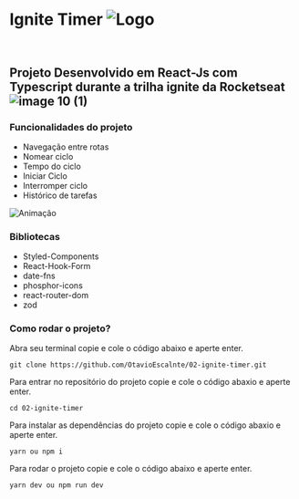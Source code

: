 # Ignite Timer ![Logo](https://user-images.githubusercontent.com/77994942/205470640-b981a0b2-99fd-4bbd-b0d5-ac4150e645f5.svg) <br><br> 

## Projeto Desenvolvido em React-Js com Typescript durante a trilha ignite da Rocketseat ![image 10 (1)](https://user-images.githubusercontent.com/77994942/205470744-bd9734ff-559c-4bb5-9bab-60d4eb5c69fd.svg)



### Funcionalidades do projeto
<ul>
<li>Navegação entre rotas</li>
<li>Nomear ciclo</li>
<li>Tempo do ciclo</li>
<li>Iniciar Ciclo</li>
<li>Interromper ciclo</li>
<li>Histórico de tarefas</li>
</ul>

![Animação](https://user-images.githubusercontent.com/77994942/205473086-237dd401-8311-4e53-9d98-269384c93b26.gif)

### Bibliotecas
<ul>
<li>Styled-Components</li>
<li>React-Hook-Form</li>
<li>date-fns</li>
<li>phosphor-icons</li>
<li>react-router-dom</li>
<li>zod</li>
</ul>

### Como rodar o projeto?

<p>Abra seu terminal copie e cole o código abaixo e aperte enter.</p>

```
git clone https://github.com/OtavioEscalnte/02-ignite-timer.git

```

<p>Para entrar no repositório do projeto copie e cole o código abaxio e aperte enter.</p>

```
cd 02-ignite-timer

```
<p>Para instalar as dependências do projeto copie e cole o código abaxio e aperte enter.</p>

```
yarn ou npm i

```

<p>Para rodar o projeto copie e cole o código abaixo e aperte enter.</p>

```
yarn dev ou npm run dev

```



